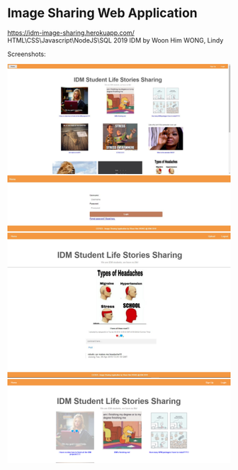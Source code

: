 # Image Sharing Web Application
https://idm-image-sharing.herokuapp.com/
HTML\CSS\Javascript\NodeJS\SQL 
2019 IDM
by Woon Him WONG, Lindy

Screenshots:

![Homepage](ScreenShots/Capture.JPG)
![Login](ScreenShots/Capture2.JPG)
![Comment](ScreenShots/Capture3.JPG)
![Hover](ScreenShots/Capture3.png)


